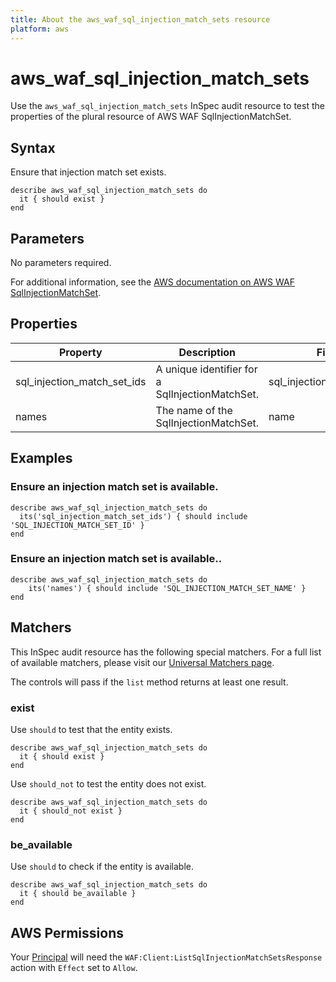 ```yaml
---
title: About the aws_waf_sql_injection_match_sets resource
platform: aws
---
```


# aws_waf_sql_injection_match_sets

Use the `aws_waf_sql_injection_match_sets` InSpec audit resource to test the properties of the plural resource of AWS WAF SqlInjectionMatchSet.

## Syntax

Ensure that injection match set exists.

    describe aws_waf_sql_injection_match_sets do
      it { should exist }
    end

## Parameters

No parameters required.

For additional information, see the [AWS documentation on AWS WAF SqlInjectionMatchSet](https://docs.aws.amazon.com/AWSCloudFormation/latest/UserGuide/aws-resource-waf-sqlinjectionmatchset.html).

## Properties

| Property | Description | Fields |
| --- | --- | --- |
| sql_injection_match_set_ids | A unique identifier for a SqlInjectionMatchSet. | sql_injection_match_set_id |
| names | The name of the SqlInjectionMatchSet. | name |

## Examples

### Ensure an injection match set is available.

    describe aws_waf_sql_injection_match_sets do
      its('sql_injection_match_set_ids') { should include 'SQL_INJECTION_MATCH_SET_ID' }
    end

### Ensure an injection match set is available..

    describe aws_waf_sql_injection_match_sets do
        its('names') { should include 'SQL_INJECTION_MATCH_SET_NAME' }
    end

## Matchers

This InSpec audit resource has the following special matchers. For a full list of available matchers, please visit our [Universal Matchers page](https://www.inspec.io/docs/reference/matchers/).

The controls will pass if the `list` method returns at least one result.

### exist

Use `should` to test that the entity exists.

    describe aws_waf_sql_injection_match_sets do
      it { should exist }
    end

Use `should_not` to test the entity does not exist.

    describe aws_waf_sql_injection_match_sets do
      it { should_not exist }
    end

### be_available

Use `should` to check if the entity is available.

    describe aws_waf_sql_injection_match_sets do
      it { should be_available }
    end

## AWS Permissions

Your [Principal](https://docs.aws.amazon.com/IAM/latest/UserGuide/intro-structure.html#intro-structure-principal) will need the `WAF:Client:ListSqlInjectionMatchSetsResponse` action with `Effect` set to `Allow`.
